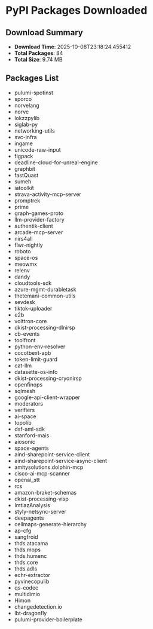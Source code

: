 # PyPI Packages Downloaded

## Download Summary
- **Download Time**: 2025-10-08T23:18:24.455412
- **Total Packages**: 84
- **Total Size**: 9.74 MB

## Packages List
- pulumi-spotinst
- sporco
- norvelang
- norve
- lokzzpylib
- siglab-py
- networking-utils
- svc-infra
- ingame
- unicode-raw-input
- figpack
- deadline-cloud-for-unreal-engine
- graphbit
- fastQuast
- sumeh
- iatoolkit
- strava-activity-mcp-server
- promptrek
- prime
- graph-games-proto
- llm-provider-factory
- authentik-client
- arcade-mcp-server
- nirs4all
- flwr-nightly
- roboto
- space-os
- meowmx
- relenv
- dandy
- cloudtools-sdk
- azure-mgmt-durabletask
- thetemani-common-utils
- sevdesk
- tiktok-uploader
- e2b
- volttron-core
- dkist-processing-dlnirsp
- cb-events
- toolfront
- python-env-resolver
- cocotbext-apb
- token-limit-guard
- cat-llm
- datasette-os-info
- dkist-processing-cryonirsp
- openfinops
- sqlmesh
- google-api-client-wrapper
- moderators
- verifiers
- ai-space
- topolib
- dsf-aml-sdk
- stanford-mais
- aiosonic
- space-agents
- aind-sharepoint-service-client
- aind-sharepoint-service-async-client
- amitysolutions.dolphin-mcp
- cisco-ai-mcp-scanner
- openai_stt
- rcs
- amazon-braket-schemas
- dkist-processing-visp
- ImtiazAnalysis
- styly-netsync-server
- deepagents
- cellmaps-generate-hierarchy
- ap-cfg
- sangfroid
- thds.atacama
- thds.mops
- thds.humenc
- thds.core
- thds.adls
- echr-extractor
- pyvinecopulib
- qs-codec
- multidimio
- Himon
- changedetection.io
- lbt-dragonfly
- pulumi-provider-boilerplate
